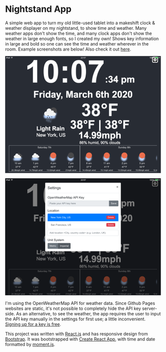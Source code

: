 # Nightstand App

A simple web app to turn my old little-used tablet into a makeshift clock & weather displayer on my nightstand, to show time and weather.  Many weather apps don't show the time, and many clock apps don't show the weather in large enough fonts, so I created my own! Shows key information in large and bold so one can see the time and weather wherever in the room. Example screenshots are below! Also check it out [here](https://sharonchoong.github.io/nightstand/).

![Nightstand display](/images/nightstand.PNG)

![Changing settings](/images/settings.PNG)

I'm using the OpenWeatherMap API for weather data.  Since Github Pages websites are static, it's not possible to completely hide the API key server-side.  As an alternative, to see the weather, the app requires the user to input the API key manually in the settings for first use; a little inconvenient.  [Signing up for a key is free](https://openweathermap.org/api).

This project was written with [React.js](https://reactjs.org/) and has responsive design from [Bootstrap](https://getbootstrap.com). It was bootstrapped with [Create React App](https://github.com/facebook/create-react-app), with time and date formatted by [moment.js](https://momentjs.com/).
